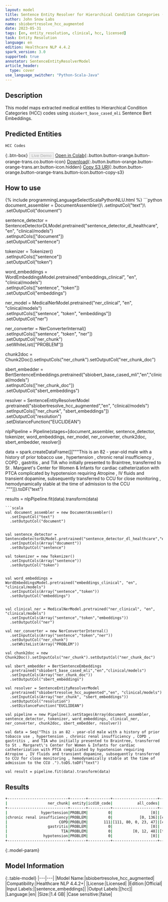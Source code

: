 ```yaml
---
layout: model
title: Sentence Entity Resolver for Hierarchical Condition Categories (HCC) codes (Augmented)
author: John Snow Labs
name: sbiobertresolve_hcc_augmented
date: 2023-05-31
tags: [en, entity_resolution, clinical, hcc, licensed]
task: Entity Resolution
language: en
edition: Healthcare NLP 4.4.2
spark_version: 3.0
supported: true
annotator: SentenceEntityResolverModel
article_header:
  type: cover
use_language_switcher: "Python-Scala-Java"
---
```


## Description

This model maps extracted medical entities to Hierarchical Condition Categories (HCC) codes using `sbiobert_base_cased_mli` Sentence Bert Embeddings.

## Predicted Entities

`HCC Codes`

{:.btn-box}
<button class="button button-orange" disabled>Live Demo</button>
[Open in Colab](https://colab.research.google.com/github/JohnSnowLabs/spark-nlp-workshop/blob/master/tutorials/Certification_Trainings/Healthcare/3.Clinical_Entity_Resolvers.ipynb){:.button.button-orange.button-orange-trans.co.button-icon}
[Download](https://s3.amazonaws.com/auxdata.johnsnowlabs.com/clinical/models/sbiobertresolve_hcc_augmented_en_4.4.2_3.0_1685528056939.zip){:.button.button-orange.button-orange-trans.arr.button-icon.hidden}
[Copy S3 URI](s3://auxdata.johnsnowlabs.com/clinical/models/sbiobertresolve_hcc_augmented_en_4.4.2_3.0_1685528056939.zip){:.button.button-orange.button-orange-trans.button-icon.button-copy-s3}

## How to use



<div class="tabs-box" markdown="1">
{% include programmingLanguageSelectScalaPythonNLU.html %}
```python
document_assembler = DocumentAssembler()\
		.setInputCol("text")\
		.setOutputCol("document")

sentence_detector = SentenceDetectorDLModel.pretrained("sentence_detector_dl_healthcare", "en", "clinical/models") \
		.setInputCols(["document"]) \
		.setOutputCol("sentence")

tokenizer = Tokenizer()\
		.setInputCols(["sentence"])\
		.setOutputCol("token")
	
word_embeddings = WordEmbeddingsModel.pretrained("embeddings_clinical", "en", "clinical/models")\
		.setInputCols(["sentence", "token"])\
		.setOutputCol("embeddings")

ner_model = MedicalNerModel.pretrained("ner_clinical", "en", "clinical/models") \
		.setInputCols(["sentence", "token", "embeddings"]) \
		.setOutputCol("ner")

ner_converter = NerConverterInternal() \
 	       .setInputCols(["sentence", "token", "ner"]) \
	       .setOutputCol("ner_chunk")\
	       .setWhiteList(["PROBLEM"])

chunk2doc = Chunk2Doc().setInputCols("ner_chunk").setOutputCol("ner_chunk_doc")

sbert_embedder = BertSentenceEmbeddings.pretrained("sbiobert_base_cased_mli","en","clinical/models")\
	       .setInputCols(["ner_chunk_doc"])\
	       .setOutputCol("sbert_embeddings")

resolver = SentenceEntityResolverModel\
	       .pretrained("sbiobertresolve_hcc_augmented","en", "clinical/models") \
	       .setInputCols(["ner_chunk", "sbert_embeddings"]) \
	       .setOutputCol("resolution")\
	       .setDistanceFunction("EUCLIDEAN")


nlpPipeline = Pipeline(stages=[document_assembler, 
                               sentence_detector, 
                               tokenizer, 
                               word_embeddings, 
                               ner_model, 
                               ner_converter, 
                               chunk2doc, 
                               sbert_embedder, 
                               resolver])

data = spark.createDataFrame([["""This is an 82 - year-old male with a history of prior tobacco use , hypertension , chronic renal insufficiency , COPD , gastritis , and TIA who initially presented to Braintree, transferred to St . Margaret\'s Center for Women & Infants for cardiac catheterization with PTCA complicated by hypotension requiring Atropine , IV fluids and transient dopamine, subsequently transferred to CCU for close monitoring , hemodynamically stable at the time of admission to the CCU ."""]]).toDF("text")

results = nlpPipeline.fit(data).transform(data)
```
```scala
val document_assembler = new DocumentAssembler()
  .setInputCol("text")
  .setOutputCol("document")


val sentence_detector = SentenceDetectorDLModel.pretrained("sentence_detector_dl_healthcare","en","clinical/models")
  .setInputCols(Array("document"))
  .setOutputCol("sentence")

val tokenizer = new Tokenizer()
  .setInputCols(Array("sentence"))
  .setOutputCol("token")


val word_embeddings = WordEmbeddingsModel.pretrained("embeddings_clinical", "en", "clinical/models")
  .setInputCols(Array("sentence","token"))
  .setOutputCol("embeddings")


val clinical_ner = MedicalNerModel.pretrained("ner_clinical", "en", "clinical/models")
  .setInputCols(Array("sentence","token","embeddings"))
  .setOutputCol("ner")

val ner_converter = new NerConverterInternal()
  .setInputCols(Array("sentence","token","ner"))
  .setOutputCol("ner_chunk")
  .setWhiteList(Array("PROBLEM"))

val chunk2doc = new Chunk2Doc().setInputCols("ner_chunk").setOutputCol("ner_chunk_doc")

val sbert_embedder = BertSentenceEmbeddings
  .pretrained("sbiobert_base_cased_mli","en","clinical/models")
  .setInputCols(Array("ner_chunk_doc"))
  .setOutputCol("sbert_embeddings")

val resolver = SentenceEntityResolverModel
  .pretrained("sbiobertresolve_hcc_augmented","en", "clinical/models") 
  .setInputCols(Array("ner_chunk", "sbert_embeddings")) 
  .setOutputCol("resolution")
  .setDistanceFunction("EUCLIDEAN")

val pipeline = new Pipeline().setStages(Array(document_assembler, sentence_detector, tokenizer, word_embeddings, clinical_ner, ner_converter, chunk2doc, sbert_embedder, resolver))

val data = Seq("This is an 82 - year-old male with a history of prior tobacco use , hypertension , chronic renal insufficiency , COPD , gastritis , and TIA who initially presented to Braintree, transferred to St . Margaret\'s Center for Women & Infants for cardiac catheterization with PTCA complicated by hypotension requiring Atropine , IV fluids and transient dopamine, subsequently transferred to CCU for close monitoring , hemodynamically stable at the time of admission to the CCU .").toDS.toDF("text")

val result = pipeline.fit(data).transform(data)
```
</div>

## Results

```bash
+---------------------------+-------+----------+--------------------+---------------------------------------------------------------------------+
|                  ner_chunk| entity|icd10_code|           all_codes|                                                                resolutions|
+---------------------------+-------+----------+--------------------+---------------------------------------------------------------------------+
|               hypertension|PROBLEM|         0|                 [0]|                          [hypertension [essential (primary) hypertension]]|
|chronic renal insufficiency|PROBLEM|         0|            [0, 136]|[chronic renal insufficiency [chronic kidney disease, unspecified], end ...|
|                       COPD|PROBLEM|       111|[111, 80, 0, 23, 47]|[copd [chronic obstructive pulmonary disease, unspecified], coning [comp...|
|                  gastritis|PROBLEM|         0|                 [0]|                     [gastritis [gastritis, unspecified, without bleeding]]|
|                        TIA|PROBLEM|         0|         [0, 12, 48]|[tia [transient cerebral ischemic attack, unspecified], tsh-oma [benign ...|
|                hypotension|PROBLEM|         0|                 [0]|                                                [hypotension [hypotension]]|
+---------------------------+-------+----------+--------------------+---------------------------------------------------------------------------+

```

{:.model-param}
## Model Information

{:.table-model}
|---|---|
|Model Name:|sbiobertresolve_hcc_augmented|
|Compatibility:|Healthcare NLP 4.4.2+|
|License:|Licensed|
|Edition:|Official|
|Input Labels:|[sentence_embeddings]|
|Output Labels:|[hcc]|
|Language:|en|
|Size:|1.4 GB|
|Case sensitive:|false|
